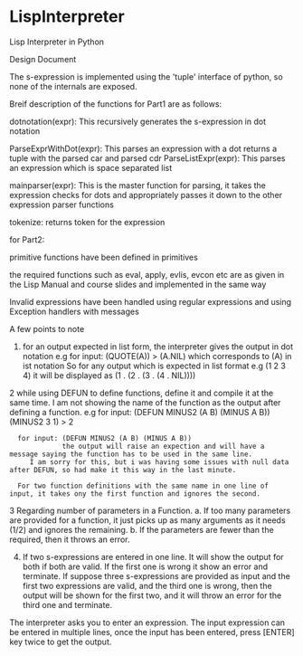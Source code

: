 LispInterpreter
===============

Lisp Interpreter in Python




Design Document

The s-expression is implemented using the 'tuple' interface of python, so none of the internals are exposed. 

Breif description of the functions  for Part1 are as follows:

 dotnotation(expr):   This recursively generates the s-expression in dot notation

 ParseExprWithDot(expr):   This parses an expression with a dot returns a tuple with the parsed car and parsed cdr
 ParseListExpr(expr):  This parses an expression which is space separated list

 mainparser(expr):  This is the master function for parsing, it takes the expression checks for dots and appropriately passes it down to the other expression parser functions

 tokenize: returns token for the expression

for Part2:

primitive functions have been defined in primitives
 
the required functions such as eval, apply, evlis, evcon etc are as given in the Lisp Manual and course slides and implemented in the same way


Invalid expressions have been handled using regular expressions and using Exception handlers with messages


A few points to note

1. for an output expected in list form, the interpreter gives the output in dot notation
   e.g for input: (QUOTE(A))
		  > (A.NIL)   which corresponds to (A) in ist notation
   So for any output which is expected in list format e.g (1 2 3 4) it will be displayed as (1 . (2 . (3 . (4 . NIL))))

2 while using DEFUN to define functions, define it and compile it at the same time. I am not showing the name of the function as the output after defining a function.
  e.g for input: (DEFUN MINUS2 (A B) (MINUS A B)) (MINUS2 3 1)
                 > 2

      for input: (DEFUN MINUS2 (A B) (MINUS A B))
                 the output will raise an expection and will have a message saying the function has to be used in the same line.
		 I am sorry for this, but i was having some issues with null data after DEFUN, so had make it this way in the last minute.

      For two function definitions with the same name in one line of input, it takes ony the first function and ignores the second.
      

3 Regarding number of parameters in a Function. 
    a. If too many parameters are provided for a function, it just picks up as many arguments as it needs (1/2) and ignores the remaining.
    b. If the parameters are fewer than the required, then it throws an error.

 4. If two s-expressions are entered in one line. It will show the output for both if both are valid. If the first one is wrong it show an error and terminate. 
    If suppose three s-expressions are provided as input and the first two expressions are valid, and the third one is wrong, then the output will be shown for the first two, 
    and it will throw an error for the third one and terminate.

The interpreter asks you to enter an expression. The input expression can be entered in multiple lines, once the input has been entered, press [ENTER] key twice to get the output.
